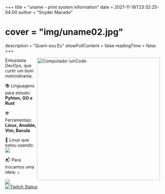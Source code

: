 +++
title = "uname - print system information"
date =  2021-11-18T23:32:25-04:00
author = "Snyder Macedo"
# cover = "img/uname02.jpg"
description = "Quem sou Eu"
showFullContent = false
readingTime = false
+++

<img src="https://raw.githubusercontent.com/MicaelliMedeiros/micaellimedeiros/master/image/computer-illustration.png" min-width="400px" max-width="400px" width="400px" align="right" alt="Computador iuriCode">

<p align="left"> 
  Entusiasta DevOps, que curtir um bom metroidvania.
</p>

<p align="left">
  📚 Linguagens para estudo: <strong>Pyhton, GO e Rust</strong>
</p>

<p align="left">
  ☢️ Ferramentas: <strong>Linux, Ansible, Vim, Bacula</strong>
</p>

<p align="left">
  🐧 Linux que estou usando: </br>
  <img src="https://img.shields.io/badge/manjaro-35BF5C?style=for-the-badge&logo=manjaro&logoColor=white">
</p>

<p align="left">
  📬 Para trocamos uma ideia: ⤵️
</p>

<p align="left">
  <a href="mailto:snydermacedo@gmail.com" alt="Gmail">
  <img src="https://img.shields.io/badge/-Gmail-FF0000?style=flat-square&labelColor=FF0000&logo=gmail&logoColor=white&link=mailto:snydermacedo@gmail.com" /></a>
  
  <a href="#" alt="Twitch">
  <img alt="Twitch Status" src="https://img.shields.io/twitch/status/snydermacedo?style=social"></a>
</p>